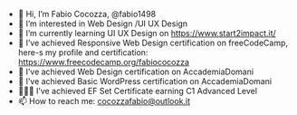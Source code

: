 - 👋 Hi, I’m Fabio Cocozza, @fabio1498
- 👀 I’m interested in Web Design /UI UX Design 
- 🌱 I’m currently learning UI UX Design on https://www.start2impact.it/
- 📜 I’ve achieved Responsive Web Design certification on freeCodeCamp, here-s my profile and certification: https://www.freecodecamp.org/fabiococozza
- 📜 I’ve achieved Web Design certification on AccademiaDomani
- 📜 I’ve achieved Basic WordPress certification on AccademiaDomani
- 📜🇬🇧 I’ve achieved EF Set Certificate earning C1 Advanced Level
- 📫 How to reach me: cocozzafabio@outlook.it

<!---
fabio1498/fabio1498 is a ✨ special ✨ repository because its `README.md` (this file) appears on your GitHub profile.
You can click the Preview link to take a look at your changes.
--->
